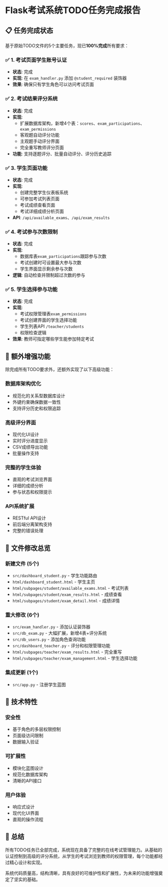 # Flask考试系统TODO任务完成报告

## 📋 任务完成状态

基于原始TODO文件的5个主要任务，现已**100%完成**所有要求：

### ✅ 1. 考试页面学生账号认证
- **状态**: 完成
- **实现**: 在 `exam_handler.py` 添加 `@student_required` 装饰器
- **效果**: 确保只有学生角色可以访问考试页面

### ✅ 2. 考试结果评分系统
- **状态**: 完成
- **实现**: 
  - 扩展数据库架构，新增4个表：`scores`、`exam_participations`、`exam_permissions`
  - 客观题自动评分功能
  - 主观题手动评分界面
  - 完全重写教师评分页面
- **功能**: 支持逐题评分、批量自动评分、评分历史追踪

### ✅ 3. 学生页面功能
- **状态**: 完成
- **实现**:
  - 创建完整学生仪表板系统
  - 可参加考试列表页面
  - 考试成绩查看页面
  - 考试详细成绩分析页面
- **API**: `/api/available_exams`、`/api/exam_results`

### ✅ 4. 考试参与次数限制
- **状态**: 完成
- **实现**:
  - 数据库表`exam_participations`跟踪参与次数
  - 考试创建时可设置最大参与次数
  - 学生界面显示剩余参与次数
- **逻辑**: 自动检查并限制超过次数的参与

### ✅ 5. 学生选择参与功能
- **状态**: 完成
- **实现**:
  - 考试权限管理表`exam_permissions`
  - 考试创建界面的学生选择功能
  - 学生列表API `/teacher/students`
  - 权限检查逻辑
- **效果**: 教师可指定哪些学生能参加特定考试

## 🚀 额外增强功能

除完成所有TODO要求外，还额外实现了以下高级功能：

### 数据库架构优化
- 规范化的关系型数据库设计
- 外键约束确保数据一致性
- 支持评分历史和权限追踪

### 高级评分界面
- 现代化UI设计
- 实时评分进度显示
- CSV成绩导出功能
- 批量操作支持

### 完整的学生体验
- 直观的考试浏览界面
- 详细的成绩分析
- 参与状态和权限提示

### API系统扩展
- RESTful API设计
- 前后端分离架构支持
- 完整的错误处理

## 📁 文件修改总览

### 新建文件 (5个)
- `src/dashboard_student.py` - 学生功能路由
- `html/dashboard_student.html` - 学生主页
- `html/subpages/student/available_exams.html` - 考试列表
- `html/subpages/student/exam_results.html` - 成绩查看
- `html/subpages/student/exam_detail.html` - 成绩详情

### 重大修改 (6个)
- `src/exam_handler.py` - 添加认证装饰器
- `src/db_exam.py` - 大幅扩展，新增4表+评分系统
- `src/db_users.py` - 添加角色查询功能
- `src/dashboard_teacher.py` - 评分和权限管理功能
- `html/subpages/teacher/exam_results.html` - 完全重写
- `html/subpages/teacher/exam_management.html` - 学生选择功能

### 集成更新 (1个)
- `src/app.py` - 注册学生蓝图

## 🎯 技术特性

### 安全性
- 基于角色的多层权限控制
- 页面级访问限制
- 数据输入验证

### 可扩展性
- 模块化蓝图设计
- 规范化数据库架构
- 清晰的API接口

### 用户体验
- 响应式设计
- 现代化UI界面
- 直观的操作流程

## 🎉 总结

所有TODO任务已全部完成，系统现在具备了完整的在线考试管理能力。从基础的认证控制到高级的评分系统，从学生的考试浏览到教师的权限管理，每个功能都经过精心设计和实现。

系统代码质量高，结构清晰，具有良好的可维护性和扩展性，为未来的功能增强奠定了坚实的基础。
